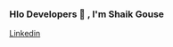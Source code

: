 ### Hlo Developers 👋 , I'm Shaik Gouse 


[Linkedin](https://www.linkedin.com/in/shaik-gouse-94b50a1b8/)
     
     
     
                    
                                                



         
 


<!--
**gouseimmu/gouseimmu** is a ✨ _special_ ✨ repository because its `README.md` (this file) appears on your GitHub profile.

Here are some ideas to get you started:

- 🔭 I’m currently working on Project
 
